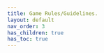 ```yaml
---
title: Game Rules/Guidelines.
layout: default
nav_order: 3
has_children: true
has_toc: true
---
```

